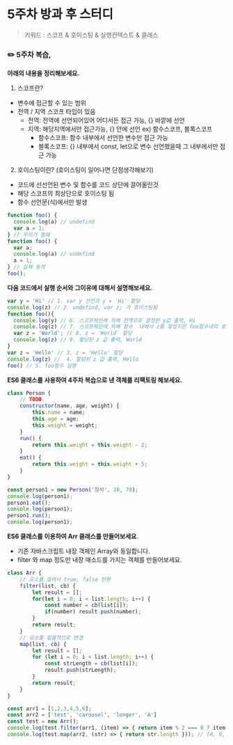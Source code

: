 # 5주차 방과 후 스터디

> 키워드 : 스코프  & 호이스팅 & 실행컨텍스트  & 클래스

### ✏️ 5주차 복습,

**아래의 내용을 정리해보세요.**

1. 스코프란?
  - 변수에 접근할 수 있는 범위
  - 전역 / 지역 스코프 타입이 있음
    - 전역: 전역에 선언되어있어 어디서든 접근 가능, {} 바깥에 선언
    - 지역: 해당지역에서만 접근가능, {} 안에 선언 ex) 함수스코프, 블록스코프
      - 함수스코프: 함수 내부에서 선언한 변수만 접근 가능
      - 블록스코프: {} 내부에서 const, let으로 변수 선언했을때 그 내부에서만 접근 가능
2. 호이스팅이란? (호이스팅이 일어나면 단점생각해보기)
  - 코드에 선선언된 변수 및 함수를 코드 상단에 끌어올린것
  - 해당 스코프의 최상단으로 호이스팅 됨
  - 함수 선언문(식)에서만 발생

``` javascript
function foo() {
  console.log(a) // undefind
  var a = 1;
} // 우리가 쓸때
function foo() {
  var a;
  console.log(a) // undefind
  a = 1;
} // 실제 동작
foo();
```



**다음 코드에서 실행 순서와 그이유에 대해서 설명해보세요.**

```javascript
var y = 'Hi' // 1. var y 선언과 y = 'Hi' 할당
console.log(z) // 2. undefind, var z; 가 호이스팅됨
function foo(){
  console.log(y) // 6. 스코프체인에 의해 전역으로 설정한 y값 출력, Hi
  console.log(z) // 7. 스코프체인에 의해 함수  내에서 z를 찾았지만 foo함수내의 호이스팅으로 인해 undefind 반환, var z;
  var z = 'World'; // 8. z = 'World' 할당
  console.log(z) // 9. 할당된 z 값 출력, World
}
var z = 'Hello' // 3. z = 'Hello' 할당
console.log(z) //  4. 할당된 z 값 출력, Hello
foo() // 5. foo함수 실행
```



**ES6 클래스를 사용하여 4주차 복습으로 낸 객체를 리팩토링 해보세요.**

```javascript
class Person {
    // TODO
    constructor(name, age, weight) {
        this.name = name;
        this.age = age;
        this.weight = weight;
    }
    run() {
        return this.weight = this.weight - 2;
    }
    eat() {
        return this.weight = this.weight + 5;
    }
}

const person1 = new Person('창석', 28, 70);
console.log(person1);
person1.eat();
console.log(person1);
person1.run();
console.log(person1);

```



**ES6 클래스를 이용하여 Arr 클래스를 만들어보세요**.

- 기존 자바스크립트 내장 객체인 Array와 동일합니다.
- filter 와 map 정도만 내장 매소드를 가지는 객체를 만들어보세요.

```javascript
class Arr {
    // 요소를 걸러서 true, false 반환
    filter(list, cb) {
        let result = [];
        for(let i = 0; i < list.length; i++) {
            const number = cb(list[i]);
            if(number) result.push(number);
        }
        return result;
    }
    // 요소를 일괄적으로 변경
    map(list, cb) {
        let result = [];
        for (let i = 0; i < list.length; i++) {
            const strLength = cb(list[i]);
            result.push(strLength);
        }
        return result;
    }
}

const arr1 = [1,2,3,4,5,6];
const arr2 = ['test', 'carousel', 'longer', 'A']
const test = new Arr();
console.log(test.filter(arr1, (item) => { return item % 2 === 0 ? item : false })); // [2, 4, 6]
console.log(test.map(arr2, (str) => { return str.length })); // [4, 8, 6, 1]